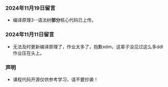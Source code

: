 ### 2024年11月19日留言
* 编译原理3--语法树**部分**核心代码已上传。

### 2024年11月11日留言
* 无法及时更新编译原理了，作业太多了，抱歉xdm，这辈子没见过这么多ddl作业压在头上。
### 声明
* 课程代码开源仅供参考学习，请不要抄袭！
